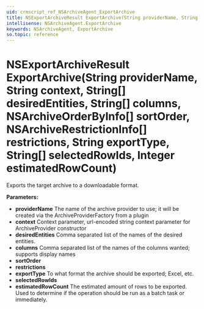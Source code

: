 ```yaml
---
uid: crmscript_ref_NSArchiveAgent_ExportArchive
title: NSExportArchiveResult ExportArchive(String providerName, String context, String[] desiredEntities, String[] columns, NSArchiveOrderByInfo[] sortOrder, NSArchiveRestrictionInfo[] restrictions, String exportType, String[] selectedRowIds, Integer estimatedRowCount)
intellisense: NSArchiveAgent.ExportArchive
keywords: NSArchiveAgent, ExportArchive
so.topic: reference
---
```


# NSExportArchiveResult ExportArchive(String providerName, String context, String[] desiredEntities, String[] columns, NSArchiveOrderByInfo[] sortOrder, NSArchiveRestrictionInfo[] restrictions, String exportType, String[] selectedRowIds, Integer estimatedRowCount)

Exports the target archive to a downloadable format.

**Parameters:**

- **providerName** The name of the archive provider to use; it will be created via the ArchiveProviderFactory from a plugin
- **context** Context parameter, url-encoded string context parameter for ArchiveProvider constructor
- **desiredEntities** Comma separated list of the names of the desired entities.
- **columns** Comma separated list of the names of the columns wanted; supports display names
- **sortOrder**
- **restrictions**
- **exportType** To what format the archive should be exported; Excel, etc.
- **selectedRowIds**
- **estimatedRowCount** The estimated amount of rows to be exported. Used to determine if the operation should be run as a batch task or immediately.
